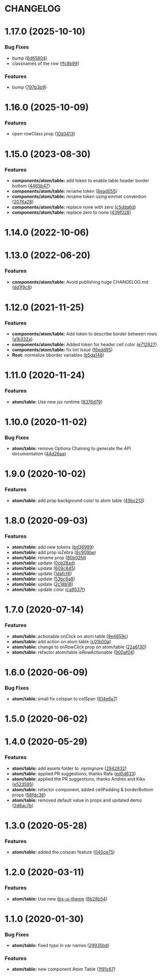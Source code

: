 # CHANGELOG

# 1.17.0 (2025-10-10)


### Bug Fixes

* bump ([6d65804](https://github.com/SUI-Components/sui-components/commit/6d65804d77dbe3a1df1819aa8228cc6604466155))
* classnames of the row ([ffc8b99](https://github.com/SUI-Components/sui-components/commit/ffc8b9960f423ce8a85752f673cc9bd0ee1af75d))


### Features

* bump ([797b3b9](https://github.com/SUI-Components/sui-components/commit/797b3b9d97b31419125dc730a34384dbd50e3fde))



# 1.16.0 (2025-10-09)


### Features

* open rowClass prop ([10d3413](https://github.com/SUI-Components/sui-components/commit/10d341395cc4a761d0ebc9777a11c8abc81cf1ef))



# 1.15.0 (2023-08-30)


### Features

* **components/atom/table:** add token to enable table header border bottom ([4465b47](https://github.com/SUI-Components/sui-components/commit/4465b475afc8cebe68cba237ad7ea6a054648638))
* **components/atom/table:** rename token ([8ead055](https://github.com/SUI-Components/sui-components/commit/8ead055d15b2e6f632cd8493ae48986a4d91d432))
* **components/atom/table:** rename token using emmet convention ([2076a28](https://github.com/SUI-Components/sui-components/commit/2076a28e5c3bbb893f73ff22eb461091e4211951))
* **components/atom/table:** replace none with zero ([c5dda6d](https://github.com/SUI-Components/sui-components/commit/c5dda6d5e9dce2750277463385f9a8e51d850323))
* **components/atom/table:** replace zero to none ([439f028](https://github.com/SUI-Components/sui-components/commit/439f028d1d0f04bf0ea7088c1239e16826c9db6d))



# 1.14.0 (2022-10-06)



# 1.13.0 (2022-06-20)


### Features

* **components/atom/table:** Avoid publishing huge CHANGELOG.md ([dd1f9c8](https://github.com/SUI-Components/sui-components/commit/dd1f9c84b859799b82d9617e42b1b96c42d5c9ad))



# 1.12.0 (2021-11-25)


### Features

* **components/atom/table:** Add token to describe border between rows ([a1b332a](https://github.com/SUI-Components/sui-components/commit/a1b332a6e605addc312a769e4632db931da324c0))
* **components/atom/table:** Added token for header cell color ([e712827](https://github.com/SUI-Components/sui-components/commit/e712827d45c9b70be932931e6b23619f57843f20))
* **components/atom/table:** fix lint issue ([f6edd95](https://github.com/SUI-Components/sui-components/commit/f6edd953892971a68c076234d876384e8785c014))
* **Root:** normalize bborder variables ([b5da148](https://github.com/SUI-Components/sui-components/commit/b5da1482ca96b523f0c168c7040783ce78a7f14d))



# 1.11.0 (2020-11-24)


### Features

* **atom/table:** Use new jsx runtime ([8376d79](https://github.com/SUI-Components/sui-components/commit/8376d797715c018fa1020acb13092c2f43f6c059))



# 1.10.0 (2020-11-02)


### Bug Fixes

* **atom/table:** remove Optiona Chaining to generate the API documentation ([44d26aa](https://github.com/SUI-Components/sui-components/commit/44d26aa3bfe6e67b70fd6e8e06e3aae391ece7f3))



# 1.9.0 (2020-10-02)


### Features

* **atom/table:** add prop background color to atom table ([49bc213](https://github.com/SUI-Components/sui-components/commit/49bc2136aa410383f63e92808cc2909c8e64a039))



# 1.8.0 (2020-09-03)


### Features

* **atom/table:** add new tokens ([bd36999](https://github.com/SUI-Components/sui-components/commit/bd36999616718c48d991a7fbed2d17d8953a2dc4))
* **atom/table:** add prop isZebra ([8c909be](https://github.com/SUI-Components/sui-components/commit/8c909be7eca7c31cfcfd89f008dd980d2a7b125d))
* **atom/table:** rename prop ([80b02fd](https://github.com/SUI-Components/sui-components/commit/80b02fdd4fc966ee4fe1c364de7299ceeec78514))
* **atom/table:** update ([0cb28ad](https://github.com/SUI-Components/sui-components/commit/0cb28ade043b97d296a8deffe383521eda0ab6ec))
* **atom/table:** update ([609c845](https://github.com/SUI-Components/sui-components/commit/609c84556791b2c7b15b1af98af0e8baf20daa3b))
* **atom/table:** update ([1dafcf6](https://github.com/SUI-Components/sui-components/commit/1dafcf6081d34469fa593e80fdd204be12c163f8))
* **atom/table:** update ([53bc6a8](https://github.com/SUI-Components/sui-components/commit/53bc6a85f8f3f07b2f72e5a2debb89c4bfba879c))
* **atom/table:** update ([2c18b18](https://github.com/SUI-Components/sui-components/commit/2c18b186eade8e65c51f065d2633ef2d6fb85277))
* **atom/table:** update color ([ca9537f](https://github.com/SUI-Components/sui-components/commit/ca9537f0994d907f52c97ee922fba8619a2fcb3d))



# 1.7.0 (2020-07-14)


### Features

* **atom/table:** actionable onClick on atom table ([9e4659c](https://github.com/SUI-Components/sui-components/commit/9e4659ccd65f6a3231cf9c719bdc502d071ec3fe))
* **atom/table:** add action on atom table ([c01b00a](https://github.com/SUI-Components/sui-components/commit/c01b00ac3f0e63d21aa62333e2c79a70acef14f9))
* **atom/table:** change to onRowClick prop on atom/table ([22a6130](https://github.com/SUI-Components/sui-components/commit/22a6130e87f9af9eb90fea425be3a406b675e528))
* **atom/table:** refactor atom/table isRowActionable ([900af04](https://github.com/SUI-Components/sui-components/commit/900af04f50f544e21e972251e52ae078b6b1893d))



# 1.6.0 (2020-06-09)


### Bug Fixes

* **atom/table:** small fix colspan to colSpan ([614e6e7](https://github.com/SUI-Components/sui-components/commit/614e6e7286bfe60bb39b36b5a60dc2b432d317da))



# 1.5.0 (2020-06-02)



# 1.4.0 (2020-05-29)


### Features

* **atom/table:** add assets folder to .npmignore ([2942832](https://github.com/SUI-Components/sui-components/commit/2942832a8c3eccb2c25ea2fcc24d39fb54fc9b94))
* **atom/table:** applied PR suggestions, thanks Rafa ([ed5d633](https://github.com/SUI-Components/sui-components/commit/ed5d633ce5c3e4f154a6eddc3edc68ffc85e1978))
* **atom/table:** applied the PR suggestions, thanks Andrés and Kiko ([e523595](https://github.com/SUI-Components/sui-components/commit/e52359592e395625e133eff22e559ed10c67b321))
* **atom/table:** refactor component, added cellPadding & borderBottom props ([56fdc36](https://github.com/SUI-Components/sui-components/commit/56fdc36b6c19ef85acc88bfc7eb8ab91b73c1912))
* **atom/table:** removed default value in props and updated demo ([2d8ac7b](https://github.com/SUI-Components/sui-components/commit/2d8ac7bda15762b5df7abd0f432fd8da6d175922))



# 1.3.0 (2020-05-28)


### Features

* **atom/table:** added the colspan feature ([040ce75](https://github.com/SUI-Components/sui-components/commit/040ce7563a696c8694298b8dfaf9fceac3b2666e))



# 1.2.0 (2020-03-11)


### Features

* **atom/table:** Use new [@s-ui-theme](https://github.com/s-ui-theme) ([8b28b54](https://github.com/SUI-Components/sui-components/commit/8b28b542f4ae38adeb1c0ee0cfafd83753a735be))



# 1.1.0 (2020-01-30)


### Bug Fixes

* **atom/table:** fixed typo in var names ([29935bd](https://github.com/SUI-Components/sui-components/commit/29935bd0febb24b51c265f91f02bbfe48ae2de33))


### Features

* **atom/table:** new component Atom Table ([1f91c67](https://github.com/SUI-Components/sui-components/commit/1f91c674572a82a1affd827a55eabce4d096f303))